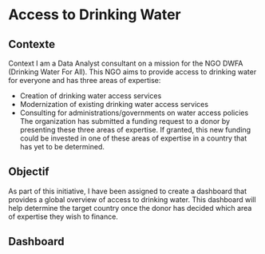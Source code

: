 # Access to Drinking Water

## Contexte
Context
I am a Data Analyst consultant on a mission for the NGO DWFA (Drinking Water For All). This NGO aims to provide access to drinking water for everyone and has three areas of expertise:
- Creation of drinking water access services
- Modernization of existing drinking water access services
- Consulting for administrations/governments on water access policies
The organization has submitted a funding request to a donor by presenting these three areas of expertise.
If granted, this new funding could be invested in one of these areas of expertise in a country that has yet to be determined.

## Objectif
As part of this initiative, I have been assigned to create a dashboard that provides a global overview of access to drinking water. This dashboard will help determine the target country once the donor has decided which area of expertise they wish to finance.

## Dashboard

